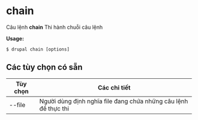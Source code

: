 # chain
Câu lệnh **chain** Thi hành chuỗi câu lệnh

**Usage:**
```
$ drupal chain [options] 
```

## Các tùy chọn có sẵn
Tùy chọn | Các chi tiết
-------|-------------
--file | Người dùng định nghĩa file đang chứa những câu lệnh để thực thi
